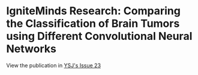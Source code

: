 # IgniteMinds Research: Comparing the Classification of Brain Tumors using Different Convolutional Neural Networks

View the publication in [YSJ's Issue 23](https://23.ysjournal.com/)
